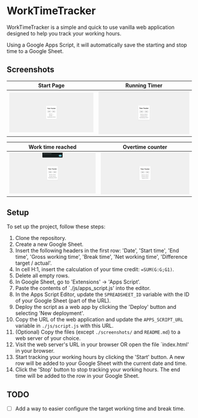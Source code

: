 # WorkTimeTracker

WorkTimeTracker is a simple and quick to use vanilla web application designed to help you track your working hours.

Using a Google Apps Script, it will automatically save the starting and stop time to a Google Sheet.

## Screenshots

| Start Page                         | Running Timer                              |
| ---------------------------------- | ------------------------------------------ |
| ![start view](./screenshots/1.png) | ![timer running view](./screenshots/2.png) |

| Work time reached                           | Overtime counter                         |
| ------------------------------------------- | ---------------------------------------- |
| ![work time fulfilled](./screenshots/3.png) | ![overtime tracker](./screenshots/4.png) |

## Setup

To set up the project, follow these steps:

1. Clone the repository.
2. Create a new Google Sheet.
3. Insert the following headers in the first row: 'Date', 'Start time', 'End time', 'Gross working time', 'Break time', 'Net working time', 'Difference target / actual'.
4. In cell H:1, insert the calculation of your time credit: `=SUM(G:G;G1)`.
5. Delete all empty rows.
6. In Google Sheet, go to 'Extensions' -> 'Apps Script'.
7. Paste the contents of `./js/apps_script.js' into the editor.
8. In the Apps Script Editor, update the `SPREADSHEET_ID` variable with the ID of your Google Sheet (part of the URL).
9. Deploy the script as a web app by clicking the 'Deploy' button and selecting 'New deployment'.
10. Copy the URL of the web application and update the `APPS_SCRIPT_URL` variable in `./js/script.js` with this URL.
11. (Optional) Copy the files (except `./screenshots/` and `README.md`) to a web server of your choice.
12. Visit the web server's URL in your browser OR open the file `index.html' in your browser.
13. Start tracking your working hours by clicking the 'Start' button. A new row will be added to your Google Sheet with the current date and time.
14. Click the 'Stop' button to stop tracking your working hours. The end time will be added to the row in your Google Sheet.

## TODO
- [ ] Add a way to easier configure the target working time and break time.
